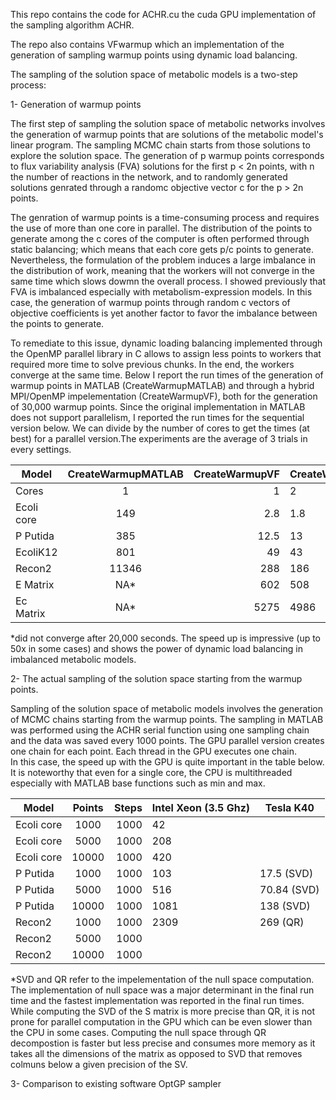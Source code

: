 This repo contains the code for ACHR.cu the cuda GPU implementation of the sampling algorithm ACHR.

The repo also contains VFwarmup which an implementation of the generation of sampling warmup points using dynamic load balancing.

The sampling of the solution space of metabolic models is a two-step process:

1- Generation of warmup points

The first step of sampling the solution space of metabolic networks involves the generation of warmup points that are solutions of the metabolic model's linear program. The sampling MCMC chain starts from those solutions to explore the solution space. The generation of p warmup points corresponds to flux variability analysis (FVA) solutions for the first p < 2n points, with n the number of reactions in the network, and to randomly generated solutions genrated through a randomc objective vector c for the p > 2n points.

The genration of warmup points is a time-consuming process and requires the use of more than one core in parallel. The distribution of the points to generate among the c cores of the computer is often performed through static balancing; which means that each core gets p/c points to generate. Nevertheless, the formulation of the problem induces a large imbalance in the distribution of work, meaning that the workers will not converge in the same time which slows dowmn the overall process. I showed previously that FVA is imbalanced especially with metabolism-expression models. In this case, the generation of warmup points through random c vectors of objective coefficients is yet another factor to favor the imbalance between the points to generate.

To remediate to this issue, dynamic loading balancing implemented through the OpenMP parallel library in C allows to assign less points to workers that required more time to solve previous chunks. In the end, the workers converge at the same time.
Below I report the run times of the generation of warmup points in MATLAB (CreateWarmupMATLAB) and through a hybrid MPI/OpenMP impelementation (CreateWarmupVF), both for the generation of 30,000 warmup points. 
Since the original implementation in MATLAB does not support parallelism, I reported the run times for the sequential version below. We can divide by the number of cores to get the times (at best) for a parallel version.The experiments are the average of 3 trials in every settings.

| Model         | CreateWarmupMATLAB | CreateWarmupVF  |CreateWarmupVF  |CreateWarmupVF |CreateWarmupVF |CreateWarmupVF |CreateWarmupVF |
| ------------- |:------------------:| ---------------:|----|---|---|---|---|
| Cores         | 1                  | 1               |2   |4  |8  |16 |32 |
| Ecoli core    |149                 |2.8              |1.8 |0.8|0.7|0.5|0.5|
| P Putida      | 385                | 12.5            |13  |8  |4  |2  |2  |
| EcoliK12      | 801                |    49           |43  |23 |10.4|9.5|9.1|
| Recon2        | 11346              |     288         |186 |30 |32  |24 |21|
| E Matrix      | NA*                |   602           |508 |130|52  |43 |43|
| Ec Matrix     | NA*                | 5275            |4986|924|224 |118|117|

*did not converge after 20,000 seconds.
The speed up is impressive (up to 50x in some cases) and shows the power of dynamic load balancing in imbalanced metabolic models.

2- The actual sampling of the solution space starting from the warmup points.

Sampling of the solution space of metabolic models involves the generation of MCMC chains starting from the warmup points.
The sampling in MATLAB was performed using the ACHR serial function using one sampling chain and the data was saved every 1000 points. The GPU parallel version creates one chain for each point. 
Each thread in the GPU executes one chain.   
In this case, the speed up with the GPU is quite important in the table below. It is noteworthy that even for a single core, the CPU is multithreaded especially with MATLAB base functions such as min and max.


| Model         | Points             | Steps           |Intel Xeon (3.5 Ghz)  |Tesla K40 |
| ------------- |:------------------:| ---------------:|----------------------|----------|
| Ecoli core    | 1000               | 1000            |42                    |          |
| Ecoli core    | 5000               | 1000            |208                   |  |
| Ecoli core    | 10000              | 1000            |420                   |  |
| P Putida      | 1000               | 1000            |103                   | 17.5  (SVD) |
| P Putida      | 5000               | 1000            |516                   | 70.84 (SVD) |
| P Putida      | 10000              | 1000            |1081                  | 138   (SVD) |
| Recon2        | 1000               | 1000            |2309                  | 269   (QR)  |
| Recon2        | 5000               | 1000            |                      |  |
| Recon2        | 10000              | 1000            |                      |  |

*SVD and QR refer to the impelementation of the null space computation. 
The implementation of null space was a major determinant in the final run time and the fastest implementation was reported in the final run times.
While computing the SVD of the S matrix is more precise than QR, it is not prone for parallel computation in the GPU which can be even slower than the CPU in some cases.
Computing the null space through QR decompostion is faster but less precise and consumes more memory as it takes all the dimensions of the matrix as opposed to SVD that removes colmuns below a given precision of the SV.

 
3- Comparison to existing software
OptGP sampler

